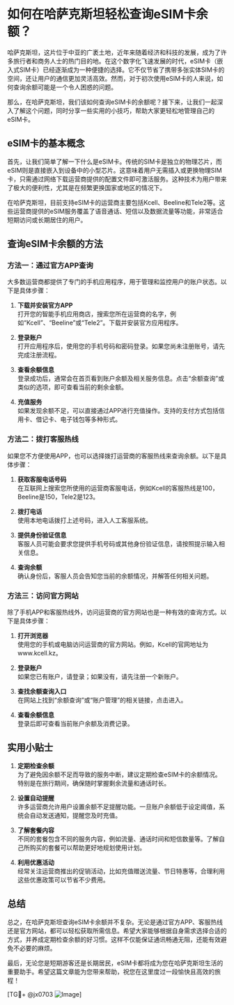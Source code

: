 # 如何在哈萨克斯坦轻松查询eSIM卡余额？

哈萨克斯坦，这片位于中亚的广袤土地，近年来随着经济和科技的发展，成为了许多旅行者和商务人士的热门目的地。在这个数字化飞速发展的时代，eSIM卡（嵌入式SIM卡）已经逐渐成为一种便捷的选择。它不仅节省了携带多张实体SIM卡的空间，还让用户的通信更加灵活高效。然而，对于初次使用eSIM卡的人来说，如何查询余额可能是一个令人困惑的问题。

那么，在哈萨克斯坦，我们该如何查询eSIM卡的余额呢？接下来，让我们一起深入了解这个问题，同时分享一些实用的小技巧，帮助大家更轻松地管理自己的eSIM卡。

## eSIM卡的基本概念

首先，让我们简单了解一下什么是eSIM卡。传统的SIM卡是独立的物理芯片，而eSIM则是直接嵌入到设备中的小型芯片。这意味着用户无需插入或更换物理SIM卡，只需通过网络下载运营商提供的配置文件即可激活服务。这种技术为用户带来了极大的便利性，尤其是在频繁更换国家或地区的情况下。

在哈萨克斯坦，目前支持eSIM卡的运营商主要包括Kcell、Beeline和Tele2等。这些运营商提供的eSIM服务覆盖了语音通话、短信以及数据流量等功能，非常适合短期访问或长期居住的用户。

## 查询eSIM卡余额的方法

### 方法一：通过官方APP查询

大多数运营商都提供了专门的手机应用程序，用于管理和监控用户的账户状态。以下是具体步骤：

1. **下载并安装官方APP**  
   打开您的智能手机应用商店，搜索您所在运营商的名字，例如“Kcell”、“Beeline”或“Tele2”。下载并安装官方应用程序。

2. **登录账户**  
   打开应用程序后，使用您的手机号码和密码登录。如果您尚未注册账号，请先完成注册流程。

3. **查看余额信息**  
   登录成功后，通常会在首页看到账户余额及相关服务信息。点击“余额查询”或类似的选项，即可查看当前的剩余金额。

4. **充值服务**  
   如果发现余额不足，可以直接通过APP进行充值操作。支持的支付方式包括信用卡、借记卡、电子钱包等多种形式。

### 方法二：拨打客服热线

如果您不方便使用APP，也可以选择拨打运营商的客服热线来查询余额。以下是具体步骤：

1. **获取客服电话号码**  
   在互联网上搜索您所使用的运营商客服电话，例如Kcell的客服热线是100，Beeline是150，Tele2是123。

2. **拨打电话**  
   使用本地电话拨打上述号码，进入人工客服系统。

3. **提供身份验证信息**  
   客服人员可能会要求您提供手机号码或其他身份验证信息，请按照提示输入相关信息。

4. **查询余额**  
   确认身份后，客服人员会告知您当前的余额情况，并解答任何相关问题。

### 方法三：访问官方网站

除了手机APP和客服热线外，访问运营商的官方网站也是一种有效的查询方式。以下是具体步骤：

1. **打开浏览器**  
   使用您的手机或电脑访问运营商的官方网站。例如，Kcell的官网地址为www.kcell.kz。

2. **登录账户**  
   如果您已有账户，请登录；如果没有，请先注册一个新账户。

3. **查找余额查询入口**  
   在网站上找到“余额查询”或“账户管理”的相关链接，点击进入。

4. **查看余额信息**  
   登录后即可查看当前账户余额及消费记录。

## 实用小贴士

1. **定期检查余额**  
   为了避免因余额不足而导致的服务中断，建议定期检查eSIM卡的余额情况。特别是在旅行期间，确保随时掌握剩余流量和通话时长。

2. **设置自动提醒**  
   许多运营商允许用户设置余额不足提醒功能。一旦账户余额低于设定阈值，系统会自动发送通知，提醒您及时充值。

3. **了解套餐内容**  
   不同的套餐包含不同的服务内容，例如流量、通话时间和短信数量等。了解自己所购买的套餐可以帮助更好地规划使用计划。

4. **利用优惠活动**  
   经常关注运营商推出的促销活动，比如充值赠送流量、节日特惠等，合理利用这些优惠政策可以节省不少费用。

## 总结

总之，在哈萨克斯坦查询eSIM卡余额并不复杂。无论是通过官方APP、客服热线还是官方网站，都可以轻松获取所需信息。希望大家能够根据自身需求选择合适的方式，并养成定期检查余额的好习惯。这样不仅能保证通讯畅通无阻，还能有效避免不必要的麻烦。

最后，无论您是短期游客还是长期居民，eSIM卡都将成为您在哈萨克斯坦生活的重要助手。希望这篇文章能为您带来帮助，祝您在这里度过一段愉快且高效的旅程！

[TG💪+ @jx0703 ![Image](https://github.com/user-attachments/assets/dbca1d08-cadb-493c-b0ec-ad6f7a83f270)]
